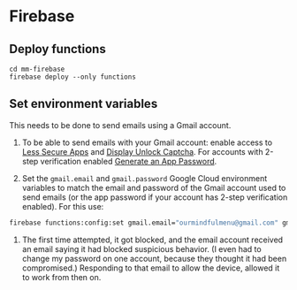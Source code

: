 # Firebase

## Deploy functions

```
cd mm-firebase
firebase deploy --only functions
```

## Set environment variables

This needs to be done to send emails using a Gmail account.

1. To be able to send emails with your Gmail account: enable access to [Less Secure Apps](https://www.google.com/settings/security/lesssecureapps) and [Display Unlock Captcha](https://accounts.google.com/DisplayUnlockCaptcha). For accounts with 2-step verification enabled [Generate an App Password](https://support.google.com/accounts/answer/185833).

1. Set the `gmail.email` and `gmail.password` Google Cloud environment variables to match the email and password of the Gmail account used to send emails (or the app password if your account has 2-step verification enabled). For this use:
```bash
firebase functions:config:set gmail.email="ourmindfulmenu@gmail.com" gmail.password="secretpassword"
```

1. The first time attempted, it got blocked, and the email account received an email saying it had blocked suspicious behavior.  (I even had to change my password on one account, because they thought it had been compromised.)  Responding to that email to allow the device, allowed it to work from then on.
